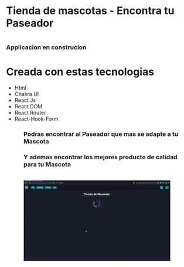 <h1>Tienda de mascotas - Encontra tu Paseador<h1>
<h3>Applicacion en construcion<h3>
<h1>Creada con estas tecnologias</h1>
<ul>
<li>Html</li>
<li>Chakra UI</li>
<li>React Js</li>
<li>React DOM</li>
<li>React Router</li>
<li>React-Hook-Form</li>
<ul>
<h3>Podras encontrar al Paseador que mas se adapte a tu Mascota </h3>
<h3>Y ademas encontrar los mejores producto de calidad para tu Mascota </h3>
<br>
<img align="center" alt="Preview Site" src="./gif_page.gif" width="400" height="220" />
